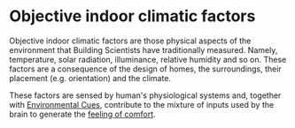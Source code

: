 # Objective indoor climatic factors 

Objective indoor climatic factors are those physical aspects
of the environment that Building Scientists have traditionally
measured. Namely, temperature, solar radiation, illuminance,
relative humidity and so on. These factors are a consequence 
of the design of homes, the surroundings, their placement (e.g.
orientation) and the climate.

These factors are sensed by human's physiological systems and,
together with [Environmental Cues](layer=environmental_cues),
contribute to the mixture of inputs used by the brain to 
generate the [feeling of comfort](layer=comfort).